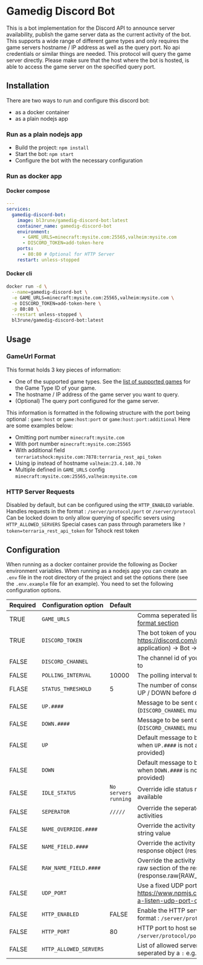 # Gamedig Discord Bot
This is a bot implementation for the Discord API to announce server availability, publish the game server data as the current activity of the bot.
This supports a wide range of different game types and only requires the game servers hostname / IP address as well as the query port. No api credentials or similar things are needed.
This protocol will query the game server directly. Please make sure that the host where the bot is hosted, is able to access the game server on the specified query port.


## Installation

There are two ways to run and configure this discord bot:

* as a docker container
* as a plain nodejs app


### Run as a plain nodejs app

* Build the project: `npm install`
* Start the bot: `npm start`
* Configure the bot with the necessary configuration

### Run as docker app

#### Docker compose
```yaml
---
services:
  gamedig-discord-bot:
    image: bl3rune/gamedig-discord-bot:latest
    container_name: gamedig-discord-bot
    environment:
      - GAME_URLS=minecraft:mysite.com:25565,valheim:mysite.com
      - DISCORD_TOKEN=add-token-here
    ports:
      - 80:80 # Optional for HTTP Server
    restart: unless-stopped
```

#### Docker cli
```bash
docker run -d \
  --name=gamedig-discord-bot \
  -e GAME_URLS=minecraft:mysite.com:25565,valheim:mysite.com \
  -e DISCORD_TOKEN=add-token-here \
  -p 80:80 \
  --restart unless-stopped \
  bl3rune/gamedig-discord-bot:latest
```

## Usage

### GameUrl Format

This format holds 3 key pieces of information:
- One of the supported game types. See the [list of supported games](https://github.com/gamedig/node-gamedig/blob/HEAD/GAMES_LIST.md) for the Game Type ID of your game.
- The hostname / IP address of the game server you want to query.
- (Optional) The query port configured for the game server.

This information is formatted in the following structure with the port being optional : `game:host` or `game:host:port` or `game:host:port:additional`
Here are some examples below:
- Omitting port number `minecraft:mysite.com`
- With port number `minecraft:mysite.com:25565`
- With additional field `terrariatshock:mysite.com:7878:terraria_rest_api_token`
- Using ip instead of hostname `valheim:23.4.140.70`
- Multiple defined in `GAME_URLS` config `minecraft:mysite.com:25565,valheim:mysite.com`

### HTTP Server Requests
Disabled by default, but can be configured using the `HTTP_ENABLED` variable.
Handles requests in the format : `/server/protocol/port` or `/server/protocol`
Can be locked down to only allow querying of specific severs using `HTTP_ALLOWED_SERVERS`
Special cases can pass through parameters like `?token=terraria_rest_api_token` for Tshock rest token


## Configuration

When running as a docker container provide the following as Docker environment variables.
When running as a nodejs app you can create an `.env` file in the root directory of the project and set the options there (see the `.env.example` file for an example). 
You need to set the following configuration options.

| Required | Configuration option   | Default             | Description                                                                                                                          | Value    |
| -------- | ---------------------- | ------------------- | ------------------------------------------------------------------------------------------------------------------------------------ | -------- |
| TRUE     | `GAME_URLS`            |                     | Comma seperated list of GameUrl format entries [see GameUrl format section](#gameurl-format)                                         | `string` |
| TRUE     | `DISCORD_TOKEN`        |                     | The bot token of your discord app from https://discord.com/developers/applications -> (Select your application) -> Bot -> Token      | `string` |
| FALSE    | `DISCORD_CHANNEL`      |                     | The channel id of your discord chat to send server availability to                                                                   | `string` |
| FALSE    | `POLLING_INTERVAL`     | 10000               | The polling interval to poll the servers in milliseconds                                                                             | `number` |
| FLASE    | `STATUS_THRESHOLD`     | 5                   | The number of consecutive times a server has to be counted as UP / DOWN before doing an announcement                                 | `number` |
| FALSE    | `UP.####`              |                     | Message to be sent on server available for game type `####` (`DISCORD_CHANNEL` must be provided)                                     | `string` |
| FALSE    | `DOWN.####`            |                     | Message to be sent on server unavailable for game type `####` (`DISCORD_CHANNEL` must be provided)                                   | `string` |
| FALSE    | `UP`                   |                     | Default message to be sent on server available for any game when `UP.####` is not available (`DISCORD_CHANNEL` must be provided)     | `string` |
| FALSE    | `DOWN`                 |                     | Default message to be sent on server unavailable for any game when `DOWN.####` is not available (`DISCORD_CHANNEL` must be provided) | `string` |
| FALSE    | `IDLE_STATUS`          | `No servers running`| Override idle status messaging for the bot when no servers are available                                                             | `string` |
| FALSE    | `SEPERATOR`            | ` ///// `           | Override the seperator text that appears between multiple activities                                                                 | `string` |
| FALSE    | `NAME_OVERRIDE.####`   |                     | Override the activity name for game type `####` with : variable string value                                                         | `string` |
| FALSE    | `NAME_FIELD.####`      |                     | Override the activity name for game type `####` with : field on the response object (response[NAME_FIELD])                           | `string` |
| FALSE    | `RAW_NAME_FIELD.####`  |                     | Override the activity name for game type `####` with : field in the raw section of the response (response.raw[RAW_NAME_FIELD])       | `string` |
| FALSE    | `UDP_PORT`             |                     | Use a fixed UDP port see https://www.npmjs.com/package/gamedig/v/4.3.1#specifying-a-listen-udp-port-override                         | `string` |
| FALSE    | `HTTP_ENABLED`         | FALSE               | Enable the HTTP server that handles direct requests in the format : `/server/protocol/port` or `/server/protocol`                    | `boolean`|
| FALSE    | `HTTP_PORT`            | 80                  | HTTP port to host server on and handle requests in the format : `/server/protocol/port` or `/server/protocol`                        | `number` |
| FALSE    | `HTTP_ALLOWED_SERVERS` |                     | List of allowed server addresses to filter HTTP request by, seperated by a `:` e.g.`example.com:test.net` Disabled by default.       | `string` |
     